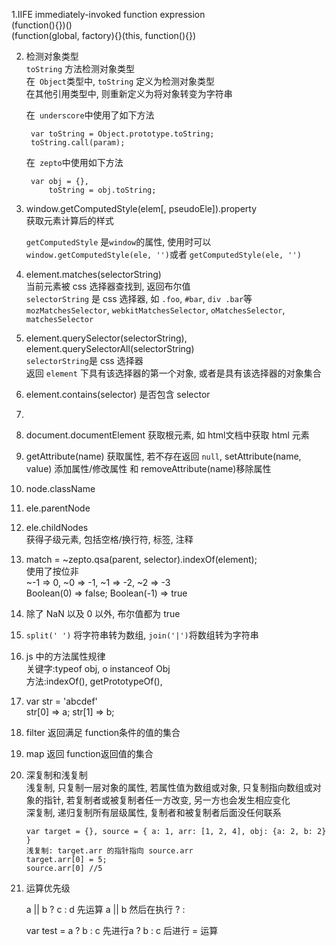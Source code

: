 1.IIFE immediately-invoked function expression  
    (function(){})()  
    (function(global, factory){}(this, function(){})  
  
2. 检测对象类型  
    `toString` 方法检测对象类型    
    在` Object`类型中, `toString` 定义为检测对象类型  
    在其他引用类型中, 则重新定义为将对象转变为字符串    
      
    在` underscore`中使用了如下方法  
  
        var toString = Object.prototype.toString;  
        toString.call(param);  
  
    在` zepto`中使用如下方法  
  
        var obj = {},  
            toString = obj.toString;  
  
  
3. window.getComputedStyle(elem[, pseudoEle]).property    
    获取元素计算后的样式  
  
    `getComputedStyle` 是`window`的属性, 使用时可以` window.getComputedStyle(ele, '')`或者 `getComputedStyle(ele, '')`  
  
4. element.matches(selectorString)  
    当前元素被 css 选择器查找到, 返回布尔值    
    `selectorString` 是 css 选择器, 如 `.foo`, `#bar`, `div .bar`等  
    `mozMatchesSelector`, `webkitMatchesSelector`, `oMatchesSelector`, `matchesSelector`  
  
5. element.querySelector(selectorString), element.querySelectorAll(selectorString)  
    `selectorString`是 css 选择器  
    返回 `element` 下具有该选择器的第一个对象, 或者是具有该选择器的对象集合  
  
6. element.contains(selector) 是否包含 selector    
  
7.   
  
15. document.documentElement 获取根元素, 如 html文档中获取 html 元素  
        
16. getAttribute(name) 获取属性, 若不存在返回 `null`, setAttribute(name, value) 添加属性/修改属性 和 removeAttribute(name)移除属性  
  
17. node.className  
  
18. ele.parentNode  
  
19. ele.childNodes    
    获得子级元素, 包括空格/换行符, 标签, 注释  
  
6. match = ~zepto.qsa(parent, selector).indexOf(element);    
    使用了按位非    
    ~-1 => 0, ~0 => -1, ~1 => -2, ~2 => -3  
    Boolean(0) => false; Boolean(-1) => true  
  
7. 除了 NaN 以及 0 以外, 布尔值都为 true  
  
8. `split(' ')` 将字符串转为数组, `join('|')`将数组转为字符串  
  
9. js 中的方法属性规律  
    关键字:typeof obj, o instanceof Obj  
    方法:indexOf(), getPrototypeOf(),   
  
10. var str = 'abcdef'    
    str[0] => a; str[1] => b;  
  
11. filter 返回满足 function条件的值的集合  
  
12. map 返回 function返回值的集合  
  
13. 深复制和浅复制  
    浅复制, 只复制一层对象的属性, 若属性值为数组或对象, 只复制指向数组或对象的指针, 若复制者或被复制者任一方改变, 另一方也会发生相应变化  
    深复制, 递归复制所有层级属性, 复制者和被复制者后面没任何联系  
  
        var target = {}, source = { a: 1, arr: [1, 2, 4], obj: {a: 2, b: 2} }  
        浅复制: target.arr 的指针指向 source.arr  
        target.arr[0] = 5;  
        source.arr[0] //5  
  
14. 运算优先级  

    a || b ? c : d
    先运算 a || b 然后在执行 ? :

    var test = a ? b : c
    先进行a ? b : c 后进行 = 运算  

